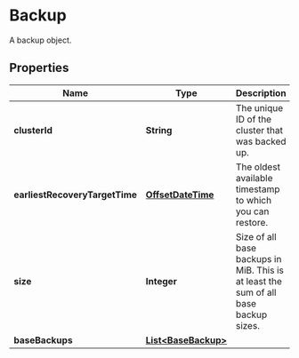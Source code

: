 

# Backup

A backup object.
## Properties

| Name | Type | Description | Notes |
| ------------ | ------------- | ------------- | ------------- |
| **clusterId** | **String** | The unique ID of the cluster that was backed up. |  [optional] |
| **earliestRecoveryTargetTime** | [**OffsetDateTime**](OffsetDateTime.md) | The oldest available timestamp to which you can restore. |  [optional] |
| **size** | **Integer** | Size of all base backups in MiB. This is at least the sum of all base backup sizes.  |  [optional] |
| **baseBackups** | [**List&lt;BaseBackup&gt;**](BaseBackup.md) |  |  [optional] |


